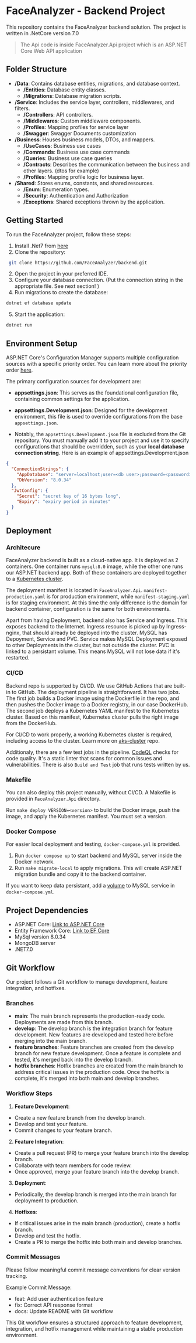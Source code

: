 # FaceAnalyzer - Backend Project

This repository contains the FaceAnalyzer backend solution. The project is written in .NetCore version 7.0
> The Api code is inside FaceAnalyzer.Api project which is an ASP.NET Core Web API application
## Folder Structure
- **/Data**: Contains database entities, migrations, and database context.
    - **/Entities**: Database entity classes.
    - **/Migrations**: Database migration scripts.
- **/Service**: Includes the service layer, controllers, middlewares, and filters.
    - **/Controllers**: API controllers.
    - **/Middlewares**: Custom middleware components.
    - **/Profiles**: Mapping profiles for service layer
    - **/Swagger**: Swagger Documents customization
- **/Business**: Houses business models, DTOs, and mappers.
    - **/UseCases**: Business use cases
    - **/Commands**: Business use case commands
    - **/Queries**: Business use case queries
    - **/Contracts**: Describes the communication between the business and other layers. (dtos for example)
    - **/Profiles**: Mapping profile logic for business layer.
- **/Shared**: Stores enums, constants, and shared resources.
    - **/Enum**: Enumeration types.
    - **/Security**: Authentication and Authorization
    - **/Exceptions**: Shared exceptions thrown by the application. 

## Getting Started

To run the FaceAnalyzer project, follow these steps:

1. Install .Net7 from [here](https://dotnet.microsoft.com/en-us/download/dotnet/7.0)
2. Clone the repository:
 ```bash
  git clone https://github.com/FaceAnalyzer/backend.git
 ```
2. Open the project in your preferred IDE.
3. Configure your database connection. (Put the connection string in the appropriate file. See next section! )
4. Run migrations to create the database: 
```bash 
dotnet ef database update
```
5. Start the application:
```bash
dotnet run
```

## Environment Setup

ASP.NET Core's Configuration Manager supports multiple configuration sources with a specific priority order. You can learn more about the priority order [here](https://learn.microsoft.com/en-us/aspnet/core/fundamentals/configuration).

The primary configuration sources for development are:

- **appsettings.json**: This serves as the foundational configuration file, containing common settings for the application.

- **appsettings.Development.json**: Designed for the development environment, this file is used to override configurations from the base `appsettings.json`.

- Notably, the `appsettings.Development.json` file is excluded from the Git repository. You must manually add it to your project and use it to specify configurations that should be overridden, such as your **local database connection string**.
Here is an example of appsettings.Development.json
```json
{
  "ConnectionStrings": {
    "AppDatabase": "server=localhost;user=<db user>;password=<password>;database=face_analyzer",
    "DbVersion": "8.0.34"
  },
  "JwtConfig": {
    "Secret": "secret key of 16 bytes long",
    "Expiry": "expiry period in minutes"
  }
}
```

## Deployment

### Architecure

FaceAnalyzer backend is built as a cloud-native app. It is deployed as 2 containers. One container runs `mysql:8.0` image, while the other one runs our ASP.NET backend app. Both of these containers are deployed together to a [Kubernetes cluster](https://github.com/FaceAnalyzer/aks-cluster).

The deployment manifest is located in `FaceAnalyzer.Api`. `manifest-production.yaml` is for production environment, while `manifest-staging.yaml` is for staging environment. At this time the only difference is the domain for backend container, configuration is the same for both environments.

Apart from having Deployment, backend also has Service and Ingress. This exposes backend to the Internet. Ingress resource is picked up by Ingress-nginx, that should already be deployed into the cluster. MySQL has Depoyment, Service and PVC. Service makes MySQL Deployment exposed to other Deployments in the cluster, but not outside the cluster. PVC is linked to a persistant volume. This means MySQL will not lose data if it's restarted.

### CI/CD

Backend repo is supported by CI/CD. We use GitHub Actions that are built-in to GitHub.
The deployment pipeline is straightforward. It has two jobs. The first job builds a Docker image using the Dockerfile in the repo, and then pushes the Docker image to a Docker registry, in our case DockerHub.
The second job deploys a  Kubernetes YAML manifest to the Kubernetes cluster. Based on this manifest, Kubernetes cluster pulls the right image from the DockerHub.

For CI/CD to work properly, a working Kubernetes cluster is required, including access to the cluster. Learn more on [aks-cluster](https://github.com/FaceAnalyzer/aks-cluster) repo.

Additionaly, there are a few test jobs in the pipeline.
[CodeQL](https://codeql.github.com/) checks for code quality. It's a static linter that scans for common issues and vulnerabilities.
There is also `Build and Test` job that runs tests written by us.

### Makefile

You can also deploy this project manually, without CI/CD. A Makefile is provided in `FaceAnalyzer.Api` directory.

Run `make deploy VERSION=<version>` to build the Docker image, push the image, and apply the Kubernetes manifest.
You must set a version.

### Docker Compose

For easier local deployment and testing, `docker-compose.yml` is provided.

1. Run `docker compose up` to start backend and MySQL server inside the Docker network.
2. Run `make migrate-local` to apply migrations. This will create ASP.NET migration bundle and copy it to the backend container.

If you want to keep data persistant, add a [volume](https://tecadmin.net/docker-compose-persistent-mysql-data/) to MySQL service in `docker-compose.yml`.

## Project Dependencies

- ASP.NET Core: [Link to ASP.NET Core](https://dotnet.microsoft.com/apps/aspnet)
- Entity Framework Core: [Link to EF Core](https://docs.microsoft.com/en-us/ef/core/)
- MySql version 8.0.34
- MongoDB server
- .NET7.0

## Git Workflow

Our project follows a Git workflow to manage development, feature integration, and hotfixes.

### Branches

- **main**: The main branch represents the production-ready code. Deployments are made from this branch.
- **develop**: The develop branch is the integration branch for feature development. New features are developed and tested here before merging into the main branch.
- **feature branches**: Feature branches are created from the develop branch for new feature development. Once a feature is complete and tested, it's merged back into the develop branch.
- **hotfix branches**: Hotfix branches are created from the main branch to address critical issues in the production code. Once the hotfix is complete, it's merged into both main and develop branches.

### Workflow Steps

1. **Feature Development**:
  - Create a new feature branch from the develop branch.
  - Develop and test your feature.
  - Commit changes to your feature branch.

2. **Feature Integration**:
  - Create a pull request (PR) to merge your feature branch into the develop branch.
  - Collaborate with team members for code review.
  - Once approved, merge your feature branch into the develop branch.

3. **Deployment**:
  - Periodically, the develop branch is merged into the main branch for deployment to production.

4. **Hotfixes**:
  - If critical issues arise in the main branch (production), create a hotfix branch.
  - Develop and test the hotfix.
  - Create a PR to merge the hotfix into both main and develop branches.

### Commit Messages

Please follow meaningful commit message conventions for clear version tracking.

Example Commit Message:
- feat: Add user authentication feature
- fix: Correct API response format
- docs: Update README with Git workflow

This Git workflow ensures a structured approach to feature development, integration, and hotfix management while maintaining a stable production environment.

